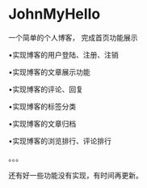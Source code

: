 # JohnMyHello
一个简单的个人博客，
  完成首页功能展示


•实现博客的用户登陆、注册、注销


•实现博客的文章展示功能


•实现博客的评论、回复


•实现博客的标签分类


•实现博客的文章归档


•实现博客的浏览排行、评论排行

。。。

还有好一些功能没有实现，有时间再更新。
